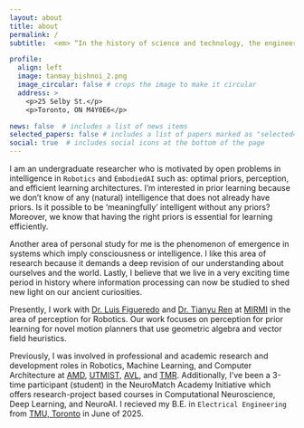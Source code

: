 ```yaml
---
layout: about
title: about
permalink: /
subtitle:  <em> “In the history of science and technology, the engineering artifacts have almost always preceded the theoretical understanding - the lens and the telescope preceded optics theory, the steam engine preceded thermodynamics, the airplane preceded flight aerodynamics, radio and data communication preceded information theory, the computer preceded computer science.” - Yann LeCunn </em> 

profile:
  align: left
  image: tanmay_bishnoi_2.png
  image_circular: false # crops the image to make it circular
  address: >
    <p>25 Selby St.</p>
    <p>Toronto, ON M4Y0E6</p>

news: false  # includes a list of news items
selected_papers: false # includes a list of papers marked as "selected={true}"
social: true  # includes social icons at the bottom of the page
---
```



I am an undergraduate researcher who is motivated by open problems in intelligence in `Robotics` and `EmbodiedAI` such as: optimal priors, perception, and efficient learning architectures. I’m interested in prior learning because we don’t know of any (natural) intelligence that does not already have priors. Is it possible to be ‘meaningfully’ intelligent without any priors? Moreover, we know that having the right priors is essential for learning efficiently.

Another area of personal study for me is the phenomenon of emergence in systems which imply consciousness or intelligence. I like this area of research because it demands a deep revision of our understanding about ourselves and the world. Lastly, I believe that we live in a very exciting time period in history where information processing can now be studied to shed new light on our ancient curiosities.


Presently, I work with [Dr. Luis Figueredo](https://www.luisfigueredo.com/) and [Dr. Tianyu Ren](https://www.ias.informatik.tu-darmstadt.de/Team/TianyuRen) at [MIRMI](mirmi.tum.de/en/mirmi/home/) in the area of perception for Robotics. Our work focuses on perception for prior learning for novel motion planners that use geometric algebra and vector field heuristics.

Previously, I was involved in professional and academic research and development roles in Robotics, Machine Learning, and Computer Architecture at [AMD](https://amd.com), [UTMIST](https://utmist.gitlab.io), [AVL](https://www.torontomu.ca/autonomous-vehicles-lab/), and [TMR](https://www.instagram.com/torontometrobotics/?hl=en). Additionally, I’ve been a 3-time participant (student) in the NeuroMatch Academy Initiative which offers research-project based courses in Computational Neuroscience, Deep Learning, and NeuroAI. I recieved my B.E. in `Electrical Engineering` from [TMU, Toronto](torontomu.ca) in June of 2025.
